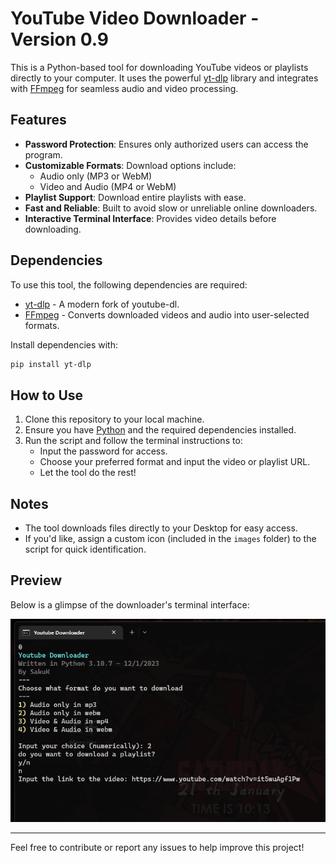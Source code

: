 # **YouTube Video Downloader - Version 0.9**


This is a Python-based tool for downloading YouTube videos or playlists directly to your computer. It uses the powerful [yt-dlp](https://github.com/yt-dlp/yt-dlp) library and integrates with [FFmpeg](https://www.ffmpeg.org/) for seamless audio and video processing.

## **Features**
- **Password Protection**: Ensures only authorized users can access the program.
- **Customizable Formats**: Download options include:
  - Audio only (MP3 or WebM)
  - Video and Audio (MP4 or WebM)
- **Playlist Support**: Download entire playlists with ease.
- **Fast and Reliable**: Built to avoid slow or unreliable online downloaders.
- **Interactive Terminal Interface**: Provides video details before downloading.

## **Dependencies**
To use this tool, the following dependencies are required:
- [yt-dlp](https://github.com/yt-dlp/yt-dlp) - A modern fork of youtube-dl.
- [FFmpeg](https://www.ffmpeg.org/) - Converts downloaded videos and audio into user-selected formats.

Install dependencies with:
```bash
pip install yt-dlp
```

## **How to Use**
1. Clone this repository to your local machine.
2. Ensure you have [Python](https://www.python.org/) and the required dependencies installed.
3. Run the script and follow the terminal instructions to:
   - Input the password for access.
   - Choose your preferred format and input the video or playlist URL.
   - Let the tool do the rest!

## **Notes**
- The tool downloads files directly to your Desktop for easy access.
- If you'd like, assign a custom icon (included in the `images` folder) to the script for quick identification.

## **Preview**
Below is a glimpse of the downloader's terminal interface:

![Preview of the downloader](./images/downloader-preview.png)

---

Feel free to contribute or report any issues to help improve this project!
